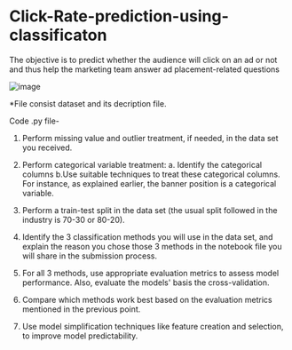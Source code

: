 # Click-Rate-prediction-using-classificaton
The objective is to predict whether the audience will click on an ad or not and thus help the marketing team answer ad placement-related questions

![image](https://github.com/hemanthsaich/Click-Through-Rate/assets/91429511/9e1e97b5-43a6-4e80-aaa5-6ec3f854e1e8)

*File consist dataset and its decription file.

Code .py file-

1. Perform missing value and outlier treatment, if needed, in the data set you received.

2. Perform categorical variable treatment:
  a. Identify the categorical columns 
  b.Use suitable techniques to treat these categorical columns. For instance, as explained earlier, the banner position is a categorical variable. 

3. Perform a train-test split in the data set (the usual split followed in the industry is 70-30 or 80-20).

4. Identify the 3 classification methods you will use in the data set, and explain the reason you chose those 3 methods in the notebook file you will share in the submission process.

5. For all 3 methods, use appropriate evaluation metrics to assess model performance. Also, evaluate the models' basis the cross-validation.

6. Compare which methods work best based on the evaluation metrics mentioned in the previous point.

7. Use model simplification techniques like feature creation and selection, to improve model predictability. 
